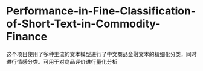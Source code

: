 # Performance-in-Fine-Classification-of-Short-Text-in-Commodity-Finance
这个项目使用了多种主流的文本模型进行了中文商品金融文本的精细化分类，同时进行情感分类。可用于对商品评价进行量化分析
